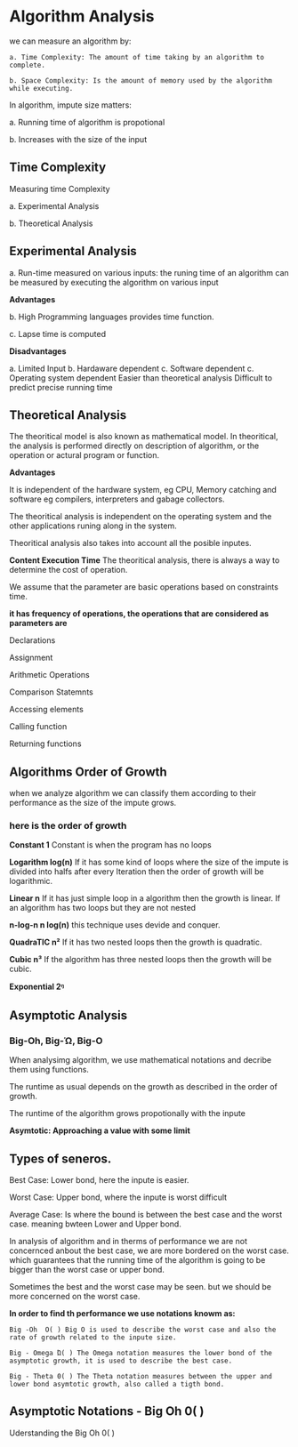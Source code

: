 # Algorithm Analysis

we can measure an algorithm by:

    a. Time Complexity: The amount of time taking by an algorithm to complete.

    b. Space Complexity: Is the amount of memory used by the algorithm while executing.


In algorithm, impute size matters:

a. Running time of algorithm is propotional

b. Increases with the size of the input


## Time Complexity
Measuring time Complexity 

a. Experimental Analysis

b. Theoretical Analysis

## Experimental Analysis

a. Run-time measured on various inputs: 
the runing time of an algorithm can be measured by executing the algorithm on various input


**Advantages**

b. High Programming languages provides time function.

c. Lapse time is computed

**Disadvantages**

a. Limited Input
b. Hardaware dependent
c. Software dependent
c. Operating system dependent
Easier than theoretical analysis
Difficult to predict precise running time

## Theoretical Analysis

The theoritical model is also known as mathematical model.
In theoritical, the analysis is performed directly on description of algorithm, or the operation or actural program or function.

**Advantages**

It is independent of the hardware system, eg CPU, Memory catching and software eg compilers, interpreters and gabage collectors. 

The theoritical analysis is independent on the operating system and the other applications runing along in the system.

Theoritical analysis also takes into account all the posible inputes.

**Content Execution Time**
The theoritical analysis, there is always a way to determine the cost of operation.

We assume that the parameter are basic operations based on constraints time.

**it has frequency of operations, the operations that are considered as parameters are**

Declarations

Assignment

Arithmetic Operations

Comparison Statemnts

Accessing elements

Calling function 

Returning functions


## Algorithms Order of Growth

when we analyze algorithm we can classify them according to their performance as the size of the impute grows.

### here is the order of growth

**Constant  1**
Constant is when the program has no loops

**Logarithm  log(n)**
If it has some kind of loops where the size of the impute is divided into halfs after every Iteration then the order of growth will be logarithmic.

**Linear  n**
If it has just simple loop in a algorithm then the growth is linear.
If an algorithm has two loops but they are not nested

**n-log-n   n log(n)**
this technique uses devide and conquer.

**QuadraTIC   n²**
If it has two nested loops then the growth is quadratic.

**Cubic n³**
If the algorithm has three nested loops then the growth will be cubic.

**Exponential 2ᵑ**


## Asymptotic Analysis

### Big-Oh, Big-Ώ, Big-O

When analysimg algorithm, we use mathematical notations and decribe them using functions.

The runtime as usual depends on the growth as described in the order of growth.

The runtime of the algorithm grows propotionally with the inpute

**Asymtotic: Approaching a value with some limit**

## Types of seneros.

Best Case: Lower bond, here the inpute is easier.

Worst Case: Upper bond, where the inpute is worst difficult

Average Case: Is where the bound is between the best case and the worst case. meaning bwteen Lower and Upper bond.

In analysis of algorithm and in therms of performance we are not concernced anbout the best case, we are more bordered on the worst case. which guarantees that the running time of the algorithm is going to be bigger than the worst case or upper bond.

Sometimes the best and the worst case may be seen. but we should be more concerned on the worst case.

**In order to find th performance we use notations knowm as:**

    Big -Oh  O( ) Big O is used to describe the worst case and also the rate of growth related to the inpute size.

    Big - Omega Ώ( ) The Omega notation measures the lower bond of the asymptotic growth, it is used to describe the best case.

    Big - Theta 0( ) The Theta notation measures between the upper and lower bond asymtotic growth, also called a tigth bond.


## Asymptotic Notations - Big Oh 0( )

Uderstanding the Big Oh 0( )